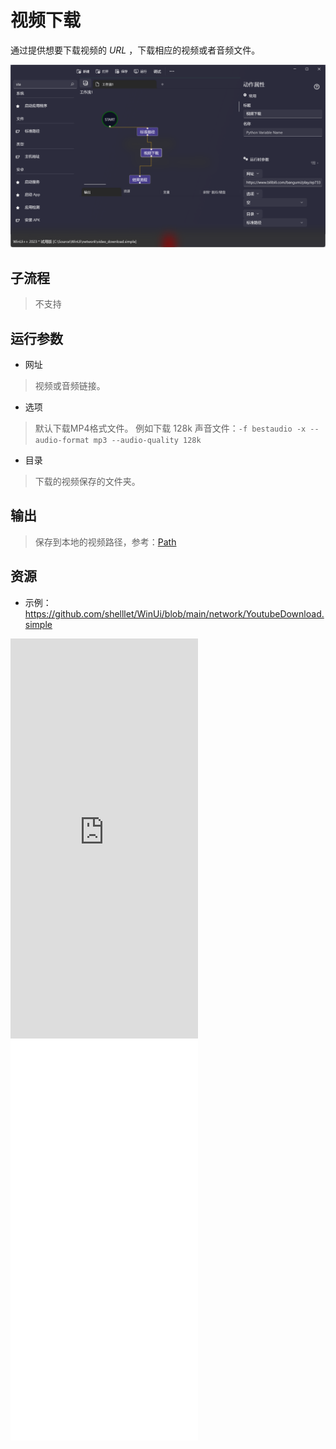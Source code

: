 # 视频下载 
通过提供想要下载视频的 *URL* ，下载相应的视频或者音频文件。

![VideoDownload](./images/02.png ':size=90%')

## 子流程
> 不支持


## 运行参数

* 网址
> 视频或音频链接。
* 选项
> 默认下载MP4格式文件。 例如下载 128k 声音文件：`-f bestaudio -x --audio-format mp3 --audio-quality 128k`

* 目录

> 下载的视频保存的文件夹。

## 输出
> 保存到本地的视频路径，参考：[Path](./types/Path.md)
    

## 资源

* 示例： https://github.com/shelllet/WinUi/blob/main/network/YoutubeDownload.simple

<iframe type="text/html" height="640px" src="https://www.youtube.com/embed/3GBJXTQsUKI" frameborder="0"></iframe>

<iframe src="//player.bilibili.com/player.html?bvid=BV12e411a7ZM&page=1&autoplay=0" height='640px' scrolling="no" frameborder="no" framespacing="0" allowfullscreen="true"></iframe>
